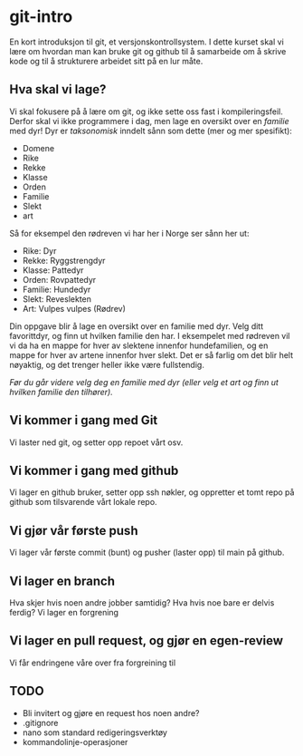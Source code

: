 # git-intro

En kort introduksjon til git, et versjonskontrollsystem.
I dette kurset skal vi lære om hvordan man kan bruke git og github til å samarbeide om å skrive kode og til å strukturere arbeidet sitt på en lur måte.

## Hva skal vi lage?

Vi skal fokusere på å lære om git, og ikke sette oss fast i kompileringsfeil. Derfor skal vi ikke programmere i dag, men lage en oversikt over en *familie* med dyr! Dyr er _taksonomisk_ inndelt sånn som dette (mer og mer spesifikt):

* Domene
* Rike
* Rekke
* Klasse
* Orden
* Familie
* Slekt
* art

Så for eksempel den rødreven vi har her i Norge ser sånn her ut:

* Rike: Dyr
* Rekke: 	Ryggstrengdyr
* Klasse: 	Pattedyr
* Orden: 	Rovpattedyr
* Familie: 	Hundedyr
* Slekt: Reveslekten
* Art: Vulpes vulpes (Rødrev)

Din oppgave blir å lage en oversikt over en familie med dyr. Velg ditt favorittdyr, og finn ut hvilken familie den har. I eksempelet med rødreven vil vi da ha en mappe for hver av slektene innenfor hundefamilien, og en mappe for hver av artene innenfor hver slekt. Det er så farlig om det blir helt nøyaktig, og det trenger heller ikke være fullstendig.  

*Før du går videre velg deg en familie med dyr (eller velg et art og finn ut hvilken familie den tilhører).*

## Vi kommer i gang med Git

Vi laster ned git, og setter opp repoet vårt osv.

## Vi kommer i gang med github

Vi lager en github bruker, setter opp ssh nøkler, og oppretter et tomt repo på github som tilsvarende vårt lokale repo.

## Vi gjør vår første push

Vi lager vår første commit (bunt) og pusher (laster opp) til main på github.

## Vi lager en branch

Hva skjer hvis noen andre jobber samtidig? Hva hvis noe bare er delvis ferdig? Vi lager en forgrening

## Vi lager en pull request, og gjør en egen-review

Vi får endringene våre over fra forgreining til

## TODO

* Bli invitert og gjøre en request hos noen andre?
* .gitignore
* nano som standard redigeringsverktøy
* kommandolinje-operasjoner

